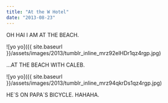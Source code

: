 ```yaml
---
title: "At the W Hotel"
date: "2013-08-23"
---
```


OH HAI I AM AT THE BEACH.

![yo yo]({{ site.baseurl }}/assets/images/2013/tumblr_inline_mrz92elHDr1qz4rgp.jpg)

…AT THE BEACH WITH CALEB.

![yo yo]({{ site.baseurl }}/assets/images/2013/tumblr_inline_mrz94qkrDs1qz4rgp.jpg)

HE´S ON PAPA´S BICYCLE. HAHAHA.
